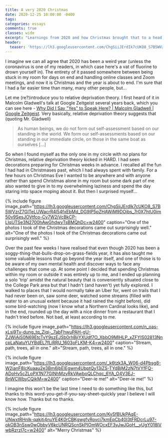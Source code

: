 ```yaml
---
title: A very 2020 Christmas
date: 2020-12-25 10:00:00 -0400
tags:
categories: essays
comments: true
classes: wide
excerpt: "Learnings from 2020 and how Christmas brought that to a head."
header:
  teaser: 'https://lh3.googleusercontent.com/ChgSiiJErdIk7cUKO8_S7B5WVzrZ7GlTeLUWacrR4l54fxEbMd_DG9IP5pZHAWiM9DOibs_7r0X7htU0im50v9SesJOVtfco-Cy7W2jVcBkCP-LlqUTSe3N2700hAwGhdwyTsBMQhDc=w2400'
---
```

I imagine we can all agree that 2020 has been a weird year (unless the coronavirus is one of my readers, in which case here's a vat of fluorine to drown yourself in). The entirety of it passed somewhere between being stuck in my room for days on end and handling online classes and Zoom meetings, and now it is Christmas and the year is about to end. I'm sure that I had a far easier time than many, many other people, but...

Let me (re?)introduce you to relative deprivation theory. I first heard of it in Malcolm Gladwell's talk at Google Zeitgeist several years back, which you can see here - [Why Did I Say "Yes" to Speak Here? \| Malcolm Gladwell \| Google Zeitgeist](https://www.youtube.com/watch?v=3UEwbRWFZVc). Very basically, relative deprivation theory suggests that (quoting Mr. Gladwell)

> As human beings, we do not form out self-assessment based on our standing in the world. We form our self-assessments based on our standing in our immediate circle, on those in the same boat as ourselves [...]

So when I found myself as the only one in my circle with no plans for Christmas, relative deprivation theory kicked in HARD. I had seen decorations preparing for Christmas weeks in advance. I recalled all the fun I had had in Christmases past, which I had always spent with family. For a few hours on Christmas Eve I wanted to be anywhere and with anyone rather than spend Christmas alone in my room but some dark part of me also wanted to give in to my overwhelming laziness and spend the day staring into space moping about it. But then I surprised myself...

{% include figure image_path="https://lh3.googleusercontent.com/ChgSiiJErdIk7cUKO8_S7B5WVzrZ7GlTeLUWacrR4l54fxEbMd_DG9IP5pZHAWiM9DOibs_7r0X7htU0im50v9SesJOVtfco-Cy7W2jVcBkCP-LlqUTSe3N2700hAwGhdwyTsBMQhDc=w2400" caption="One of the photos I took of the Christmas decorations came out surprisingly well." alt="One of the photos I took of the Christmas decorations came out surprisingly well." %}

Over the past few weeks I have realised that even though 2020 has been a soggy-thing-that-bulls-drop-on-grass-fields year, it has also taught me some valuable lessons that go beyond the year itself, and one of those is to be aware of my own mental health and discover ways to face any challenges that come up. At some point I decided that spending Christmas within my room or outside it was entirely up to me, and I ended up planning a solo 'trip' amidst the natural beauty that is conveniently situated close to the College Park area but that I hadn't (and haven't) yet fully explored. I walked to places that I would normally take an Uber for, went on trails that I had never been on, saw some deer, watched some streams (filled with water to an unusual extent because it had rained the night before), did some bird-watching (now I know what a Northern Cardinal looks like), and in the end, rounded up the day with a nice dinner from a restaurant that I hadn't tried before. Not bad, at least according to me. 

{% include figure image_path="https://lh3.googleusercontent.com/n_oas-xLsj9Tv-dung_tq_Ziqi-_7abFhwuPAH-gU-ZJWiAjS0N69EtcTvY9szEJSb0rhBjiYXUdf7O_XbbO9MIHLP_xZFYIS02813NncpLaNatuYUYBdEL7fLiRRU_1603oFLKM-K4=w2400" caption="Stream, path, trees, all in one." alt="Stream, path, trees, all in one." %}

{% include figure image_path="https://lh3.googleusercontent.com/_k6tzk3A_W06-d4Pbsg8-W2ianF8lcKuaau2e3Bm6jbEIEgwm4UbptQy13iZS-TYdBjM2zN7tVYfFQ-ADoHv5cZLoPX1N77GINhMzyRkVAwboQLChqc_6YA_O4V3EJ-8nWCWbyCQikM=w2400" caption="Deer-ie me!" alt="Deer-ie me!" %}

I imagine this won't be the last time I need to do something like this, but thanks to this word-you-get-if-you-say-sheet-quickly year I believe I will know how. Thanks but no thanks.

{% include figure image_path="https://lh3.googleusercontent.com/KvSfBUkPAqE-UNwxtRHnlk-qakjti4nuYE4K0rCBKgwgfvRovcj7kmEpCb40l3tFRDcrLu97-okOB3nSsw0wObbyV6kcUNRQScnSkPIOmWOcxEF3yJwJGoH__yUgY018lVwbRzrzI7c=w2400" alt="Merry Christmas" %}